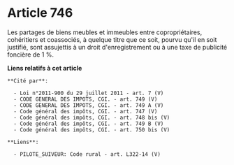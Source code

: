 # Article 746

Les partages de biens meubles et immeubles entre copropriétaires, cohéritiers et coassociés, à quelque titre que ce soit,
pourvu qu'il en soit justifié, sont assujettis à un droit d'enregistrement ou à une taxe de publicité foncière de 1 %.

**Liens relatifs à cet article**

	**Cité par**:

	  - Loi n°2011-900 du 29 juillet 2011 - art. 7 (V)
	  - CODE GENERAL DES IMPOTS, CGI. - art. 749 (V)
	  - CODE GENERAL DES IMPOTS, CGI. - art. 749 A (V)
	  - Code général des impôts, CGI. - art. 747 (V)
	  - Code général des impôts, CGI. - art. 748 bis (V)
	  - Code général des impôts, CGI. - art. 749 B (V)
	  - Code général des impôts, CGI. - art. 750 bis (V)

	**Liens**:

	  - PILOTE_SUIVEUR: Code rural - art. L322-14 (V)
